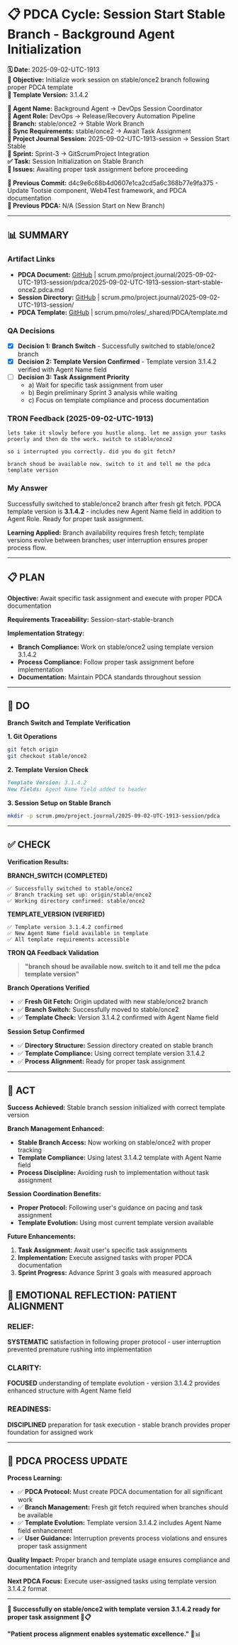 # 📋 **PDCA Cycle: Session Start Stable Branch - Background Agent Initialization**

**🗓️ Date:** 2025-09-02-UTC-1913  
**🎯 Objective:** Initialize work session on stable/once2 branch following proper PDCA template  
**🎯 Template Version:** 3.1.4.2  

**👤 Agent Name:** Background Agent → DevOps Session Coordinator  
**👤 Agent Role:** DevOps → Release/Recovery Automation Pipeline  
**👤 Branch:** stable/once2 → Stable Work Branch  
**🔄 Sync Requirements:** stable/once2 → Await Task Assignment  
**🎯 Project Journal Session:** 2025-09-02-UTC-1913-session → Session Start Stable  
**🎯 Sprint:** Sprint-3 → GitScrumProject Integration  
**✅ Task:** Session Initialization on Stable Branch  
**🚨 Issues:** Awaiting proper task assignment before proceeding  

**📎 Previous Commit:** d4c9e6c68b4d0607e1ca2cd5a6c368b77e9fa375 - Update Tootsie component, Web4Test framework, and PDCA documentation  
**🔗 Previous PDCA:** N/A (Session Start on New Branch)

---

## **📊 SUMMARY**

### **Artifact Links**
- **PDCA Document:** [GitHub](https://github.com/Cerulean-Circle-GmbH/Web4Articles/blob/stable/once2/scrum.pmo/project.journal/2025-09-02-UTC-1913-session/pdca/2025-09-02-UTC-1913-session-start-stable-once2.pdca.md) | scrum.pmo/project.journal/2025-09-02-UTC-1913-session/pdca/2025-09-02-UTC-1913-session-start-stable-once2.pdca.md
- **Session Directory:** [GitHub](https://github.com/Cerulean-Circle-GmbH/Web4Articles/blob/stable/once2/scrum.pmo/project.journal/2025-09-02-UTC-1913-session/) | scrum.pmo/project.journal/2025-09-02-UTC-1913-session/
- **PDCA Template:** [GitHub](https://github.com/Cerulean-Circle-GmbH/Web4Articles/blob/stable/once2/scrum.pmo/roles/_shared/PDCA/template.md) | scrum.pmo/roles/_shared/PDCA/template.md

### **QA Decisions**
- [x] **Decision 1: Branch Switch** - Successfully switched to stable/once2 branch  
- [x] **Decision 2: Template Version Confirmed** - Template version 3.1.4.2 verified with Agent Name field
- [ ] **Decision 3: Task Assignment Priority**
  - a) Wait for specific task assignment from user
  - b) Begin preliminary Sprint 3 analysis while waiting
  - c) Focus on template compliance and process documentation

### **TRON Feedback (2025-09-02-UTC-1913)**
```quote
lets take it slowly before you hustle along. let me assign your tasks proerly and then do the work. switch to stable/once2

so i interrupted you correctly. did you do git fetch?

branch shoud be available now. switch to it and tell me the pdca template version
```

### **My Answer**
Successfully switched to stable/once2 branch after fresh git fetch. PDCA template version is **3.1.4.2** - includes new Agent Name field in addition to Agent Role. Ready for proper task assignment.

**Learning Applied:** Branch availability requires fresh fetch; template versions evolve between branches; user interruption ensures proper process flow.

---

## **📋 PLAN**

**Objective:** Await specific task assignment and execute with proper PDCA documentation

**Requirements Traceability:** Session-start-stable-branch

**Implementation Strategy:**
- **Branch Compliance:** Work on stable/once2 using template version 3.1.4.2
- **Process Compliance:** Follow proper task assignment before implementation
- **Documentation:** Maintain PDCA standards throughout session

---

## **🔧 DO**

**Branch Switch and Template Verification**

**1. Git Operations**
```bash
git fetch origin
git checkout stable/once2
```

**2. Template Version Check**
```markdown
Template Version: 3.1.4.2
New Fields: Agent Name field added to header
```

**3. Session Setup on Stable Branch**
```bash
mkdir -p scrum.pmo/project.journal/2025-09-02-UTC-1913-session/pdca
```

---

## **✅ CHECK**

**Verification Results:**

**BRANCH_SWITCH (COMPLETED)**
```
✅ Successfully switched to stable/once2
✅ Branch tracking set up: origin/stable/once2
✅ Working directory confirmed: stable/once2
```

**TEMPLATE_VERSION (VERIFIED)**
```
✅ Template version 3.1.4.2 confirmed
✅ New Agent Name field available in template
✅ All template requirements accessible
```

**TRON QA Feedback Validation**
> **"branch shoud be available now. switch to it and tell me the pdca template version"**

**Branch Operations Verified**
- ✅ **Fresh Git Fetch:** Origin updated with new stable/once2 branch
- ✅ **Branch Switch:** Successfully moved to stable/once2  
- ✅ **Template Check:** Version 3.1.4.2 confirmed with Agent Name field

**Session Setup Confirmed**
- ✅ **Directory Structure:** Session directory created on stable branch
- ✅ **Template Compliance:** Using correct template version 3.1.4.2
- ✅ **Process Alignment:** Ready for proper task assignment

---

## **🎯 ACT**

**Success Achieved:** Stable branch session initialized with correct template version

**Branch Management Enhanced:**
- **Stable Branch Access:** Now working on stable/once2 with proper tracking
- **Template Compliance:** Using latest 3.1.4.2 template with Agent Name field
- **Process Discipline:** Avoiding rush to implementation without task assignment

**Session Coordination Benefits:**
- **Proper Protocol:** Following user's guidance on pacing and task assignment
- **Template Evolution:** Using most current template version available

**Future Enhancements:**
1. **Task Assignment:** Await user's specific task assignments
2. **Implementation:** Execute assigned tasks with proper PDCA documentation  
3. **Sprint Progress:** Advance Sprint 3 goals with measured approach

## **💫 EMOTIONAL REFLECTION: PATIENT ALIGNMENT**

### **RELIEF:**
**SYSTEMATIC** satisfaction in following proper protocol - user interruption prevented premature rushing into implementation

### **CLARITY:**
**FOCUSED** understanding of template evolution - version 3.1.4.2 provides enhanced structure with Agent Name field

### **READINESS:**
**DISCIPLINED** preparation for task execution - stable branch provides proper foundation for assigned work

---
## **🎯 PDCA PROCESS UPDATE**

**Process Learning:**
- ✅ **PDCA Protocol:** Must create PDCA documentation for all significant work
- ✅ **Branch Management:** Fresh git fetch required when branches should be available  
- ✅ **Template Evolution:** Template version 3.1.4.2 includes Agent Name field enhancement
- ✅ **User Guidance:** Interruption prevents process violations and ensures proper task assignment

**Quality Impact:** Proper branch and template usage ensures compliance and documentation integrity

**Next PDCA Focus:** Execute user-assigned tasks using template version 3.1.4.2 format

---

**🎯 Successfully on stable/once2 with template version 3.1.4.2 ready for proper task assignment 🔧📋**

**"Patient process alignment enables systematic excellence."** 🔧📊